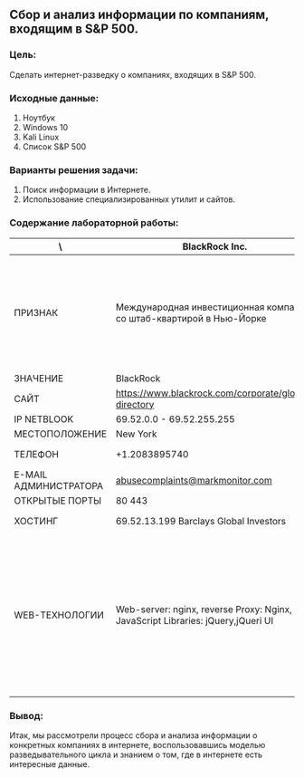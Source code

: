 ## Сбор и анализ информации по компаниям, входящим в S&P 500.
### Цель:
Сделать интернет-разведку о компаниях, входящих в S&P 500.
### Исходные данные:
1. Ноутбук
2. Windows 10
3. Kali Linux
4. Список S&P 500
### Варианты решения задачи:
1. Поиск информации в Интернете.
2. Использование специализированных утилит и сайтов.
### Содержание лабораторной работы:
  \ | BlackRock Inc. | CVS Health Corporation | American Express Company | Micron Technology Inc. | Charter Communications Inc.
 ------ | ------ | ------ | ------ | ------ | ------
 ПРИЗНАК   | Международная инвестиционная компания со штаб-квартирой в Нью-Йорке  | Один из крупнейших в США поставщиков рецептурных препаратов   | Американская финансовая компания  |  Американская транснациональная корпорация, известная своей полупроводниковой продукцией, основную часть которой составляют чипы памяти DRAM и NAND, флеш память, SSD-накопители, а также датчики CMOS   | Обыкновенные акции  
 ЗНАЧЕНИЕ   | BlackRock  | CVS Health   | American Express, AmEx  | Micron Technology   | Charter Communications  
 САЙТ    | https://www.blackrock.com/corporate/global-directory  | https://www.cvshealth.com/   | https://www.americanexpress.com/  | https://www.micron.com/   | https://fin-plan.org/lk/actions_usa/US16119P1084/  
 IP NETBLOOK   | 69.52.0.0 - 69.52.255.255  | 104.64.0.0 - 104.127.255.255   | 104.98.128.0 - 104.98.143.255  | 	13.64.0.0 - 13.107.255.255   |  212.109.216.0 - 212.109.217.255  
 МЕСТОПОЛОЖЕНИЕ   | 	New York  |  Cambridge   | Amsterdam  | Redmond   | Irkutsk  
 ТЕЛЕФОН   | +1.2083895740  | +1.2083895740   | 8887802723  | 8887802723   | +7(495) 662-73-65   +7 (3952) 52-50-96  
 E-MAIL АДМИНИСТРАТОРА   | abusecomplaints@markmonitor.com  | abusecomplaints@markmonitor.com   | domainabuse@cscglobal.com  | domainabuse@cscglobal.com   | fin-plan.org@whoisproxy.ru  
 ОТКРЫТЫЕ ПОРТЫ   | 80  443  | 80 443   | 80 443  | 80 443   | 22 25 53 80 110 143 443 465 587 995 
 ХОСТИНГ   | 69.52.13.199 Barclays Global Investors  | a23-45-100-49.deploy.static.akamaitechnologies.com   | a104-74-119-128.deploy.static.akamaitechnologies.com  | 13.77.160.237 Microsoft Corporation   | fin-plan.org  
 WEB-ТЕХНОЛОГИИ   | Web-server: nginx, reverse Proxy: Nginx, JavaScript Libraries: jQuery,jQueri UI  | CMS: Drupal, Виджет: AddThis, Аналитика: Google Analytics, New Relic, Web-server: Apache, Amazon EC2, Кеширование: Varnish, Язык программирования: PHP, Управление маркетингом: Mautic, База данных: Percona, Менеджер тэгов: Google Tag Manager, JavaScript Libraries: Modernizr, Slick, jQueri 3.4.1, Fingerprintjs 1.4.4, Lodash 4.17.15, PaaS: Acquia Cloud, Amazon Web Services   | CMS: Adobe Experience Manager, Аналитика: SiteCatalyst, Язык программирования: Java, CDN: Akamai, Менеджер тэгов: Adobe DTM, JavaScript Libraries: jQuery 3.1.0  | CMS: Sitecore, Аналитика: Google Analytics, SiteCatalyst, Веб фреймворк:Microsoft ASP.NET, Web-server: IIS, JS графика: Chart.js, ОС: Windows Server, Менеджер тэгов: Adobe DTM, Google Tag Manager, JavaScript Libraries: Hammer.js 2.0.8, Underscore.js 1.9.1, jQuery 3.4.1, PaaS: Azure, UI Frameworks: ZURB Foundation   | CMS: 1C-Bitrix, Виджет: Facebook, Аналитика: Google Analytics, Yandex.Metrika, Прочее: Clipboard.js, Web-server: Apache 2.4.6, JS графика: jqPlot, Язык программирования: PHP 7.1.33, ОС: CentOS, Расширение Веб сервера: OpenSSL 1.0.2k, JavaScript Libraries: FancyBox 2.1.5, Select2, Slick, jQuery 2.2.2, jQuery UI 1.12.1, UI Frameworks: Bootstrap 3.3.6  
### Вывод:
Итак, мы рассмотрели процесс сбора и анализа информации о конкретных компаниях в интернете, воспользовавшись моделью разведывательного цикла и знанием о том, где в интернете есть интересные данные.
